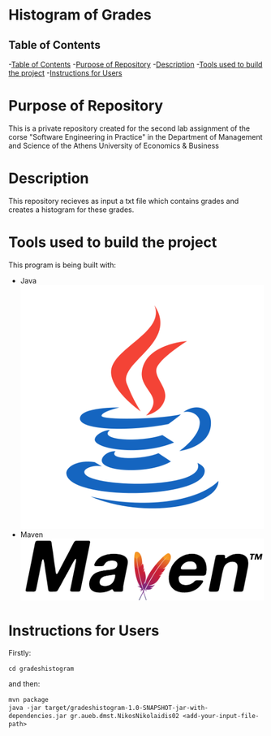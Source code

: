 # Histogram of Grades
    
## Table of Contents

-[Table of Contents](#table-of-contents)
    -[Purpose of Repository](#purpose-of-repository)
    -[Description](#description)
    -[Tools used to build the project](#tools-used-to-build-the-project)
    -[Instructions for Users](#instructions-for-users)



# Purpose of Repository 

This is a private repository created for the second lab assignment of the corse "Software Engineering in Practice" in the Department of Management and Science of the Athens University of Economics & Business

# Description

This repository recieves as input a txt file which contains grades and creates a histogram for these grades.

# Tools used to build the project
This program is being built with:
<ul>
<li>Java</li>
<img src="photos/java_icon.jpg">
<li>Maven</li>
<img src="photos/maven_icon.jpg">
</ul>

# Instructions for Users
Firstly:
```
cd gradeshistogram
```
and then:
```
mvn package
java -jar target/gradeshistogram-1.0-SNAPSHOT-jar-with-dependencies.jar gr.aueb.dmst.NikosNikolaidis02 <add-your-input-file-path>
```